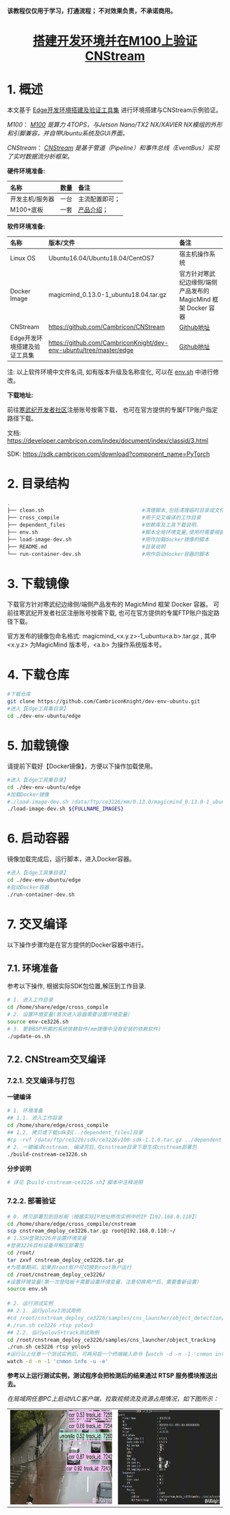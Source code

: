 
**该教程仅仅用于学习，打通流程； 不对效果负责，不承诺商用。**

<p align="center">
    <a href="https://github.com/CambriconKnight/dev-env-ubuntu/tree/master/edge/cross_compile/README4M100-CNStream.md">
        <h1 align="center">搭建开发环境并在M100上验证CNStream</h1>
    </a>
</p>

# 1. 概述

本文基于 [Edge开发环境搭建及验证工具集](https://github.com/CambriconKnight/dev-env-ubuntu/tree/master/edge) 进行环境搭建与CNStream示例验证。

*M100*： *[M100](https://mp.weixin.qq.com/s?__biz=Mzg4OTc0MTI1Ng==&mid=2247483770&idx=1&sn=f48e23ce283d9e1008b549981e9ca339&chksm=cfe60bddf89182cb36da258d3a594348a29cea96ddfb0db9ae92d59f4dea0bd10b11d2aa94fa&token=1709753145&lang=zh_CN#rd) 是算力 4TOPS，与Jetson Nano/TX2 NX/XAVIER NX模组的外形和引脚兼容，并自带Ubuntu系统及GUI界面。*

*CNStream*： *[CNStream](https://github.com/Cambricon/CNStream) 是基于管道（Pipeline）和事件总线（EventBus）实现了实时数据流分析框架。*

**硬件环境准备:**

| 名称           | 数量      | 备注                  |
| :------------ | :--------- | :------------------ |
| 开发主机/服务器  | 一台       |主流配置即可；         |
| M100+底板  | 一套       |[产品介绍](https://mp.weixin.qq.com/s?__biz=Mzg4OTc0MTI1Ng==&mid=2247483770&idx=1&sn=f48e23ce283d9e1008b549981e9ca339&chksm=cfe60bddf89182cb36da258d3a594348a29cea96ddfb0db9ae92d59f4dea0bd10b11d2aa94fa&token=1709753145&lang=zh_CN#rd)；         |

**软件环境准备:**

| 名称                   | 版本/文件                                              | 备注                                 |
| :-------------------- | :-------------------------------                      | :---------------------------------- |
| Linux OS              | Ubuntu16.04/Ubuntu18.04/CentOS7                       | 宿主机操作系统                         |
| Docker Image          | magicmind_0.13.0-1_ubuntu18.04.tar.gz                 | 官方针对寒武纪边缘侧/端侧产品发布的 MagicMind 框架 Docker 容器 |
| CNStream              | https://github.com/Cambricon/CNStream                 | [Github地址](https://github.com/Cambricon/CNStream) |
| Edge开发环境搭建及验证工具集              | https://github.com/CambriconKnight/dev-env-ubuntu/tree/master/edge                 | [Github地址](https://github.com/CambriconKnight/dev-env-ubuntu/tree/master/edge) |

注: 以上软件环境中文件名词, 如有版本升级及名称变化, 可以在 [env.sh](./env.sh) 中进行修改。

**下载地址:**

前往[寒武纪开发者社区](https://developer.cambricon.com)注册账号按需下载， 也可在官方提供的专属FTP账户指定路径下载。

文档: https://developer.cambricon.com/index/document/index/classid/3.html

SDK: https://sdk.cambricon.com/download?component_name=PyTorch

# 2. 目录结构

```bash
.
├── clean.sh                                #清理脚本,包括清理临时目录或文件,已加载的容器等
├── cross_compile                           #用于交叉编译的工作目录
├── dependent_files                         #依赖库及工具下载说明.
├── env.sh                                  #脚本全局环境变量,使用时需要根据实际修改.
├── load-image-dev.sh                       #用作加载docker镜像的脚本
├── README.md                               #目录说明
└── run-container-dev.sh                    #用作启动docker容器的脚本
```
# 3. 下载镜像

下载官方针对寒武纪边缘侧/端侧产品发布的 MagicMind 框架 Docker 容器。 可前往寒武纪开发者社区注册账号按需下载, 也可在官方提供的专属FTP账户指定路径下载。

官方发布的镜像包命名格式: magicmind_<x.y.z>-1_ubuntu<a.b>.tar.gz , 其中 <x.y.z> 为MagicMind 版本号，<a.b> 为操作系统版本号。

# 4. 下载仓库
```bash
#下载仓库
git clone https://github.com/CambriconKnight/dev-env-ubuntu.git
#进入【Edge工具集目录】
cd ./dev-env-ubuntu/edge
```

# 5. 加载镜像

请提前下载好【Docker镜像】，方便以下操作加载使用。

```bash
#进入【Edge工具集目录】
cd ./dev-env-ubuntu/edge
#加载Docker镜像
#./load-image-dev.sh /data/ftp/ce3226/mm/0.13.0/magicmind_0.13.0-1_ubuntu18.04.tar.gz
./load-image-dev.sh ${FULLNAME_IMAGES}
```

# 6. 启动容器

镜像加载完成后，运行脚本，进入Docker容器。

```bash
#进入【Edge工具集目录】
cd ./dev-env-ubuntu/edge
#启动Docker容器
./run-container-dev.sh
```

# 7. 交叉编译

以下操作步骤均是在官方提供的Docker容器中进行。

## 7.1. 环境准备

参考以下操作, 根据实际SDK包位置,解压到工作目录.

```bash
# 1. 进入工作目录
cd /home/share/edge/cross_compile
# 2. 设置环境变量(首次进入容器需要设置环境变量)
source env-ce3226.sh
# 3. 更新BSP所需的系统依赖软件(mm镜像中没有安装的依赖软件)
./update-os.sh
```

## 7.2. CNStream交叉编译

### 7.2.1. 交叉编译与打包
**一键编译**
```bash
# 1. 环境准备
## 1.1. 进入工作目录
cd /home/share/edge/cross_compile
## 1.2. 拷贝或下载sdk到[../dependent_files]目录
#cp -rvf /data/ftp/ce3226/sdk/ce3226v100-sdk-1.1.0.tar.gz ../dependent_files
# 2. 一键编译cnstream, 编译完后,在cnstream目录下是生成cnstream部署包
./build-cnstream-ce3226.sh
```
**分步说明**
```bash
# 详见【build-cnstream-ce3226.sh】脚本中注释说明
```

### 7.2.2. 部署验证
```bash
# 0. 拷贝部署包到目标板（根据实际IP地址修改实例中的IP【192.168.0.110】）
cd /home/share/edge/cross_compile/cnstream
scp cnstream_deploy_ce3226.tar.gz root@192.168.0.110:~/
# 1.SSH登录3226并设置环境变量
#登录3226目标设备并解压部署包
cd /root/
tar zxvf cnstream_deploy_ce3226.tar.gz
#为简单期间，如果非root账户可切换到root账户运行
cd /root/cnstream_deploy_ce3226/
#设置环境变量(第一次登陆板卡需要设置环境变量，注意切换用户后，需要重新设置)
source env.sh

# 2. 运行测试实例
## 2.1. 运行yolov3测试用例
#cd /root/cnstream_deploy_ce3226/samples/cns_launcher/object_detection/
#./run.sh ce3226 rtsp yolov3
## 2.2. 运行yolov5+track测试用例
cd /root/cnstream_deploy_ce3226/samples/cns_launcher/object_tracking
./run.sh ce3226 rtsp yolov5
#运行以上任意一个测试实例后，可再另启一个终端输入命令【watch -d -n -1 'cnmon info -u -e'】，查看资源占用情况。
watch -d -n -1 'cnmon info -u -e'
```

**参考以上运行测试实例，测试程序会把检测后的结果通过 RTSP 服务模块推送出去。**

*在局域网任意PC上启动VLC客户端，拉取视频流及资源占用情况，如下图所示：*

<table>
    <tr>
        <td ><center><img alt="aiknight_cars_6_20.gif" src="../../res/aiknight_cars_6_20.gif" height="220" </center></td>
        <td ><center><img alt="aiknight_cnmon_3226_20.gif" src="../../res/aiknight_cnmon_3226_20.gif" height="220" </center></td>
    </tr>
</table>

